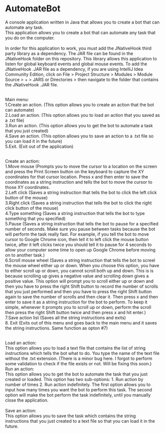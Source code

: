 # AutomateBot
A console application written in Java that allows you to create a bot that can automate any task.
<br>
This application allows you to create a bot that can automate any task that you do on the computer. 
<br>
<br>
In order for this application to work, you must add the JNativeHook third party library as a dependency. The JAR file can be found in the JNativeHook folder on this repository. This library allows this application to listen for global keyboard events and global mouse events. To add the JNativeHook .JAR file as a dependency, if you are using IntelliJ Idea Community Edition, click on File > Project Structure > Modules > Module Source > + > JARS or Directories > then navigate to the folder that contains the JNativeHook .JAR file.

<br>
Main menu:
<br>
1.Create an action. (This option allows you to create an action that the bot can automate)
<br>
2.Load an action. (This option allows you to load an action that you saved as a .txt file)
<br>
3.Run an action. (This option allows you to get the bot to automate a task that you just created)
<br>
4.Save an action. (This option allows you to save an action to a .txt file so you can load it in the future)
<br>
5.Exit. (Exit out of the application)

<br>
<br>

Create an action:
<br>
1.Move mouse (Prompts you to move the cursor to a location on the screen and press the Print Screen button on the keyboard to capture the XY coordinates for that cursor location. Press x and then enter to save the coordinates as a string instruction and tells the bot to move the cursor to those XY coordinates.
<br>
2.Left click (Saves a string instruction that tells the bot to click the left click button of the mouse)
<br>
3.Right click (Saves a string instruction that tells the bot to click the right click button of the mouse)
<br>
4.Type something (Saves a string instruction that tells the bot to type something that you specified)
<br>
5.Pause (Saves a string instruction that tells the bot to pause for a specified number of seconds. Make sure you pause between tasks because the bot will perform the task really fast. For example, if you tell the bot to move cursor to Google Chrome icon, then tell it to left click the mouse button twice, after it left clicks twice you should tell it to pause for 4 seconds to allow your computer some time to open up Google Chrome before moving on to another task.)
<br>
6.Scroll mouse wheel (Saves a string instruction that tells the bot to screel the mouse wheel either up or down. When you choose this option, you have to either scroll up or down, you cannot scroll both up and down. This is is because scrolling up gives a negative value and scrolling down gives a positive value. This option will prompt you to scroll either up or down and then you have to press the right Shift button to record the number of scrolls that you just performed and then you have to press the right Shift button again to save the number of scrolls and then clear it. Then press x and then enter to save it as a string instruction for the bot to perform. To keep it simple, whenever it prompts you to scroll up or down, perform the scroll then press the right Shift button twice and then press x and hit enter.)
<br>
7.Save action list (Saves all the string instructions and exits)
<br>
8. Exit (Exits out of this menu and goes back to the main menu and it saves the string instructions. Same function as opton #7)

<br>
Load an action:
<br>
This option allows you to load a text file that contains the list of string instructions which tells the bot what to do. You type the name of the text file without the .txt extension. (There is a minor bug here. I forgot to perform some validation to check if the file exists or not. Will be fixing this soon.)
<br>
Run an action:
<br>
This option allows you to get the bot to automate the task that you just created or loaded. This option has two sub-options: 1. Run action by number of times 2. Run action indefinitely. The first option allows you to input how many times you want the bot to perform this task. The second option will make the bot perform the task indefinitely, until you manually close the application.
<br>
<br>
Save an action:
<br>
This option allows you to save the task which contains the string instructions that you just created to a text file so that you can load it in the future.



  
